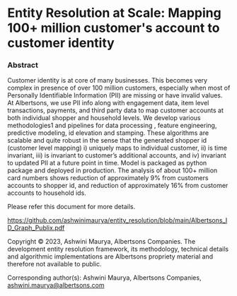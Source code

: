 # Entity Resolution at Scale: Mapping 100+ million customer's account to customer identity

### Abstract

Customer identity is at core of many businesses. This becomes very complex in presence of over 100 million customers, especially when most of Personally Identifiable Information (PII) are missing or have invalid values. At Albertsons, we use PII info along with engagement data, item level transactions, payments, and third party data to map customer accounts at both individual shopper and household levels. We develop various methodologies1 and pipelines for data processing , feature engineering, predictive modeling, id elevation and stamping. These algorithms are scalable and quite robust in the sense that the generated shopper id (customer level mapping) i) uniquely maps to individual customer, ii) is time invariant, iii) is invariant to customer’s additional accounts, and iv) invariant to updated PII at a future point in time. Model is packaged as python package and deployed in production. The analysis of about 100+ million card numbers shows reduction of approximately 9% from customers accounts to shopper id, and reduction of approximately 16% from customer accounts to household ids.

Please refer this document for more details.

https://github.com/ashwinimaurya/entity_resolution/blob/main/Albertsons_ID_Graph_Publix.pdf

Copyright © 2023, Ashwini Maurya, Albertsons Companies.
The development entity resolution framework, its methodology, technical details and algorithmic
implementations are Albertsons propriety material and therefore not available to public.


Corresponding author(s): Ashwini Maurya, Albertsons Companies, ashwini.maurya@albertsons.com
